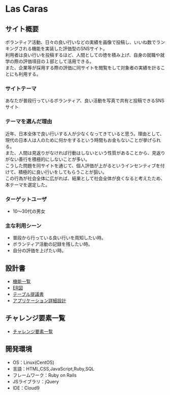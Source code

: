 # Las Caras

## サイト概要
ボランティア活動、日々の良い行いなどの実績を画像で投稿し、いいね数でランキングされる機能を実装した評価型のSNSサイト。<br>
利用者は良い行いを投稿するほど、人間としての徳を積み上げ、自身の就職や就学の際の評価項目の１部として活用できる。<br>
また、企業等が採用する際の評価に同サイトを閲覧をして対象者の実績を計ることにも利用する。<br>


### サイトテーマ
あなたが普段行っているボランティア、良い活動を写真で共有と投稿できるSNSサイト


### テーマを選んだ理由
近年、日本全体で良い行いする人が少なくなってきていると思う。理由として、現代の日本人は人のために何かをするという時間もお金もないことが挙げられる。<br>
また、人間は見返りがなければ行動はしないという性質があることから、見返りがない善行を積極的にしないことが多い。<br>
こうした問題を同サイトを通じて、個人評価が上がるというインセンティブを付けて、積極的に良い行いをしてもらうことが狙い。<br>
この行為が社会全体に広がれば、結果として社会全体が良くなると考えたため、本テーマを選定した。<br>


### ターゲットユーザ
- 10～30代の男女

### 主な利用シーン
- 普段から行っている良い行いを周知したい時。<br>
- ボランティア活動の記録を残したい時。<br>
- 自分の評価を上げたい時。<br>


## 設計書
- [機能一覧](https://docs.google.com/spreadsheets/d/143FKEOayKwbgFH4eo-QM1MxnqwlFaJ8s6Aygbo_jb9s/edit?usp=sharing)
- [ER図](https://drive.google.com/file/d/1b_XnAFjZHtk8zzkqKJw0STK_aI9nOmQ_/view?usp=sharing)
- [テーブル提議書](https://docs.google.com/spreadsheets/d/1sTarjJ-hYvG0PuI95t2Er846XAaDdg3SxG2B04SQ4lM/edit?usp=sharing)
- [アプリケーション詳細設計](https://docs.google.com/spreadsheets/d/1EjtN_5u7oa620N1IUwcPljBqSL8628d7EJhcuMSO3S8/edit?usp=sharing)

## チャレンジ要素一覧
- [チャレンジ要素一覧](https://docs.google.com/spreadsheets/d/1LqZ4NpbXIp-19QHiEymqfhoHZ8IcXyYLEql4MtsnxYk/edit?usp=sharing)

## 開発環境
- OS：Linux(CentOS)
- 言語：HTML,CSS,JavaScript,Ruby,SQL
- フレームワーク：Ruby on Rails
- JSライブラリ：jQuery
- IDE：Cloud9

